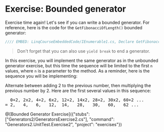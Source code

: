 # Exercise: Bounded generator

Exercise time again! Let's see if you can write a bounded generator. For reference, here is the code for the `GetFibonacciOfLength()` bounded generator:

```csharp
//// EMBED: LinqCourseEmbeddedCode/IEnumerable1.cs, Declare GetFibonacciOfLength() generator method
```

> Don't forget that you can also use `yield break` to end a generator.

In this exercise, you will implement the same generator as in the unbounded generator exercise, but this time the sequence will be limited to the first `n` values, where `n` is a parameter to the method. As a reminder, here is the sequence you will be implementing:

Alternate between adding 2 to the previous number, then multiplying the previous number by 2. Here are the first several values in this sequence:

<pre>
  0+2, 2x2, 4+2, 6x2, 12+2, 14x2, 28+2, 30x2, 60+2 ...
= 2,   4,   6,   12,  14,   28,   30,   60,   62 ...
</pre>

@[Bounded Generator Exercise]({"stubs": ["Generators2/GeneratorsExercise2.cs"], "command": "Generators2.UnitTest.Exercise2", "project": "exercises"})
